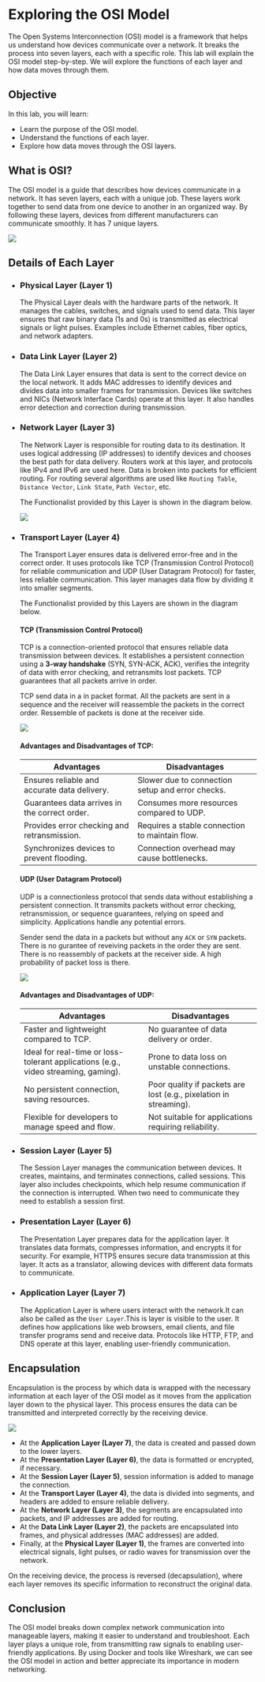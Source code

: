 # Exploring the OSI Model

The Open Systems Interconnection (OSI) model is a framework that helps us understand how devices communicate over a network. It breaks the process into seven layers, each with a specific role. This lab will explain the OSI model step-by-step. We will explore the functions of each layer and how data moves through them.

## Objective
In this lab, you will learn:
- Learn the purpose of the OSI model.
- Understand the functions of each layer.
- Explore how data moves through the OSI layers.

## What is OSI?
The OSI model is a guide that describes how devices communicate in a network. It has seven layers, each with a unique job. These layers work together to send data from one device to another in an organized way. By following these layers, devices from different manufacturers can communicate smoothly. It has 7 unique layers.

![](./images/1.svg)

## Details of Each Layer
- ### Physical Layer (Layer 1)
   The Physical Layer deals with the hardware parts of the network. It manages the cables, switches, and signals used to send data. This layer ensures that raw binary data (1s and 0s) is transmitted as electrical signals or light pulses. Examples include Ethernet cables, fiber optics, and network adapters.

- ### Data Link Layer (Layer 2)
   The Data Link Layer ensures that data is sent to the correct device on the local network. It adds MAC addresses to identify devices and divides data into smaller frames for transmission. Devices like switches and NICs (Network Interface Cards) operate at this layer. It also handles error detection and correction during transmission.

- ### Network Layer (Layer 3)
   The Network Layer is responsible for routing data to its destination. It uses logical addressing (IP addresses) to identify devices and chooses the best path for data delivery. Routers work at this layer, and protocols like IPv4 and IPv6 are used here. Data is broken into packets for efficient routing. For routing several algorithms are used like `Routing Table`, `Distance Vector`, `Link State`, `Path Vector`, etc.

   The Functionalist provided by this Layer is shown in the diagram below.

   ![](./images/2.svg)

- ### Transport Layer (Layer 4)
   The Transport Layer ensures data is delivered error-free and in the correct order. It uses protocols like TCP (Transmission Control Protocol) for reliable communication and UDP (User Datagram Protocol) for faster, less reliable communication. This layer manages data flow by dividing it into smaller segments.

   The Functionalist provided by this Layers are shown in the diagram below.

   #### **TCP (Transmission Control Protocol)**  
    TCP is a connection-oriented protocol that ensures reliable data transmission between devices. It establishes a persistent connection using a **3-way handshake** (SYN, SYN-ACK, ACK), verifies the integrity of data with error checking, and retransmits lost packets. TCP guarantees that all packets arrive in order.

    TCP send data in a in packet format. All the packets are sent in a sequence and the receiver will reassemble the packets in the correct order. Ressemble of packets is done at the receiver side. 

    ![](./images/osi_L41.svg)

   #### Advantages and Disadvantages of TCP:

    | **Advantages**                                  | **Disadvantages**                                |
    |-------------------------------------------------|-------------------------------------------------|
    | Ensures reliable and accurate data delivery.    | Slower due to connection setup and error checks. |
    | Guarantees data arrives in the correct order.   | Consumes more resources compared to UDP.         |
    | Provides error checking and retransmission.     | Requires a stable connection to maintain flow.   |
    | Synchronizes devices to prevent flooding.       | Connection overhead may cause bottlenecks.       |

    #### **UDP (User Datagram Protocol)**  

     UDP is a connectionless protocol that sends data without establishing a persistent connection. It transmits packets without error checking, retransmission, or sequence guarantees, relying on speed and simplicity. Applications handle any potential errors.

     Sender send the data in a packets but without any `ACK` or `SYN` packets. There is no gurantee of reveiving packets in the order they are sent. There is no reassembly of packets at the receiver side. A high probability of packet loss is there. 

     ![](./images/udp.svg)


    #### Advantages and Disadvantages of UDP:

    | **Advantages**                                  | **Disadvantages**                                |
    |-------------------------------------------------|-------------------------------------------------|
    | Faster and lightweight compared to TCP.         | No guarantee of data delivery or order.          |
    | Ideal for real-time or loss-tolerant applications (e.g., video streaming, gaming). | Prone to data loss on unstable connections.      |
    | No persistent connection, saving resources.     | Poor quality if packets are lost (e.g., pixelation in streaming). |
    | Flexible for developers to manage speed and flow. | Not suitable for applications requiring reliability. |
    
- ### Session Layer (Layer 5)
   The Session Layer manages the communication between devices. It creates, maintains, and terminates connections, called sessions. This layer also includes checkpoints, which help resume communication if the connection is interrupted. When two need to communicate they need to establish a session first.

- ### Presentation Layer (Layer 6)
   The Presentation Layer prepares data for the application layer. It translates data formats, compresses information, and encrypts it for security. For example, HTTPS ensures secure data transmission at this layer. It acts as a translator, allowing devices with different data formats to communicate.



- ### Application Layer (Layer 7)
   The Application Layer is where users interact with the network.It can also be called as the `User Layer`.This is layer is visible to the user. It defines how applications like web browsers, email clients, and file transfer programs send and receive data. Protocols like HTTP, FTP, and DNS operate at this layer, enabling user-friendly communication.

## Encapsulation
Encapsulation is the process by which data is wrapped with the necessary information at each layer of the OSI model as it moves from the application layer down to the physical layer. This process ensures the data can be transmitted and interpreted correctly by the receiving device.

![](./images/3.svg)

- At the **Application Layer (Layer 7)**, the data is created and passed down to the lower layers.
- At the **Presentation Layer (Layer 6)**, the data is formatted or encrypted, if necessary.
- At the **Session Layer (Layer 5)**, session information is added to manage the connection.
- At the **Transport Layer (Layer 4)**, the data is divided into segments, and headers are added to ensure reliable delivery.
- At the **Network Layer (Layer 3)**, the segments are encapsulated into packets, and IP addresses are added for routing.
- At the **Data Link Layer (Layer 2)**, the packets are encapsulated into frames, and physical addresses (MAC addresses) are added.
- Finally, at the **Physical Layer (Layer 1)**, the frames are converted into electrical signals, light pulses, or radio waves for transmission over the network.

On the receiving device, the process is reversed (decapsulation), where each layer removes its specific information to reconstruct the original data.

## Conclusion
The OSI model breaks down complex network communication into manageable layers, making it easier to understand and troubleshoot. Each layer plays a unique role, from transmitting raw signals to enabling user-friendly applications. By using Docker and tools like Wireshark, we can see the OSI model in action and better appreciate its importance in modern networking.

